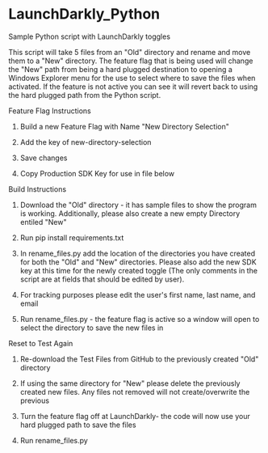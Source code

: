 # LaunchDarkly_Python
Sample Python script with LaunchDarkly toggles

This script will take 5 files from an "Old" directory and rename and move them to a "New" directory.  The feature flag that is being used will change the "New" path from being a hard plugged destination to opening a Windows Explorer menu for the use to select where to save the files when activated.  If the feature is not active you can see it will revert back to using the hard plugged path from the Python script.  

Feature Flag Instructions 

1. Build a new Feature Flag with Name "New Directory Selection"

2. Add the key of new-directory-selection

3. Save changes

4. Copy Production SDK Key for use in file below


Build Instructions 

1. Download the "Old" directory - it has sample files to show the program is working.  Additionally, please also create a new empty Directory entiled "New"

2. Run pip install requirements.txt

3. In rename_files.py add the location of the directories you have created for both the "Old" and "New" directories. Please also add the new SDK key at this time for the newly created toggle (The only comments in the script are at fields that should be edited by user).

4. For tracking purposes please edit the user's first name, last name, and email 

5. Run rename_files.py - the feature flag is active so a window will open to select the directory to save the new files in


Reset to Test Again 

1. Re-download the Test Files from GitHub to the previously created "Old" directory

2. If using the same directory for "New" please delete the previously created new files.  Any files not removed will not create/overwrite the previous

3. Turn the feature flag off at LaunchDarkly- the code will now use your hard plugged path to save the files

4. Run rename_files.py
